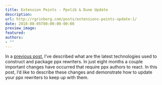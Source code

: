 ```yaml
---
title: Extension Points - Ppxlib & Dune Update
description:
url: http://rgrinberg.com/posts/extensions-points-update-1/
date: 2018-08-05T00:00:00-00:00
preview_image:
featured:
authors:
- ""
---
```


<p>In a <a href="http://rgrinberg.com/posts/extension-points-3-years-later/#extension-points" class="reference internal"><span class="std std-ref">previous post</span></a>, I&rsquo;ve described what are the latest
technologies used to construct and package ppx rewriters. In just eight months a
couple important changes have occurred that require ppx authors to react. In
this post, I&rsquo;d like to describe these changes and demonstrate how to update your
ppx rewriters to keep up with them.</p>

